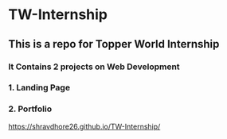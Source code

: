 # TW-Internship
<h2>This is a repo for Topper World Internship</h2>
<h3>It Contains 2 projects on Web Development</h3>
<h3>1. Landing Page</h3>
<h3>2. Portfolio</h3>


https://shravdhore26.github.io/TW-Internship/

